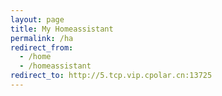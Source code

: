 ```yaml
---
layout: page
title: My Homeassistant
permalink: /ha
redirect_from:
  - /home
  - /homeassistant
redirect_to: http://5.tcp.vip.cpolar.cn:13725
---
```

